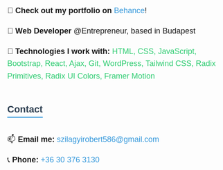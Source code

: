 
<p style="font-family: Arial, sans-serif; font-size: 18px; line-height: 1.6;">
  🎨 <strong>Check out my portfolio on</strong> 
  <a target="_blank" href="https://www.behance.net/" style="color: #3498db; text-decoration: none;">Behance</a>!
</p>

<p style="font-family: Arial, sans-serif; font-size: 18px; line-height: 1.6;">
  🏢 <strong>Web Developer</strong> @Entrepreneur, based in Budapest
</p>

<p style="font-family: Arial, sans-serif; font-size: 18px; line-height: 1.6;">
  🧰 <strong>Technologies I work with:</strong> 
  <span style="color: #2ecc71;">HTML, CSS, JavaScript, Bootstrap, React, Ajax, Git, WordPress, Tailwind CSS, Radix Primitives, Radix UI Colors, Framer Motion</span>
</p>

<h2 style="font-family: Arial, sans-serif; font-size: 22px; color: #2c3e50; border-bottom: 2px solid #3498db; display: inline-block; padding-bottom: 4px;">Contact</h2>

<p style="font-family: Arial, sans-serif; font-size: 18px; line-height: 1.6;">
  📫 <strong>Email me:</strong> 
  <a href="mailto:szilagyirobert586@gmail.com" style="color: #3498db; text-decoration: none;">szilagyirobert586@gmail.com</a>
</p>

<p style="font-family: Arial, sans-serif; font-size: 18px; line-height: 1.6;">
  📞 <strong>Phone:</strong> 
  <a href="tel:+36303763130" style="color: #3498db; text-decoration: none;">+36 30 376 3130</a>
</p>

